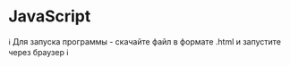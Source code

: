 # JavaScript


ℹ️
Для запуска программы - скачайте файл в формате .html и запустите через браузер
ℹ️

